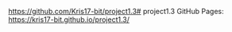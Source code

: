 https://github.com/Kris17-bit/project1.3# project1.3
GitHub Pages: https://kris17-bit.github.io/project1.3/
